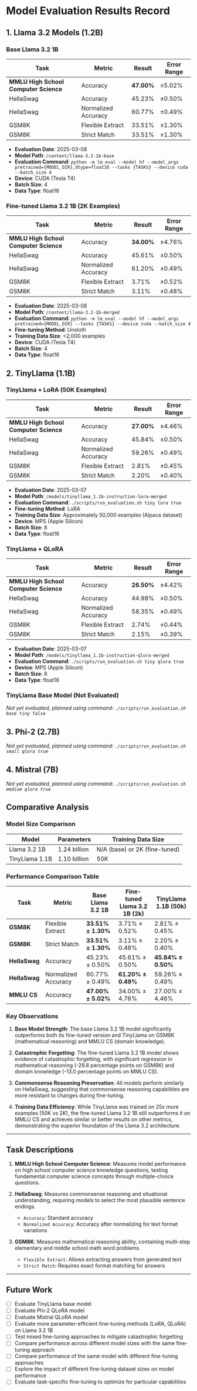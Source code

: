 # Model Evaluation Results Record

## 1. Llama 3.2 Models (1.2B)

### Base Llama 3.2 1B

| Task | Metric | Result | Error Range |
|------|------|------|----------|
| **MMLU High School Computer Science** | Accuracy | **47.00%** | ±5.02% |
| HellaSwag | Accuracy | 45.23% | ±0.50% |
| HellaSwag | Normalized Accuracy | 60.77% | ±0.49% |
| GSM8K | Flexible Extract | 33.51% | ±1.30% |
| GSM8K | Strict Match | 33.51% | ±1.30% |

- **Evaluation Date**: 2025-03-08
- **Model Path**: `/content/llama-3.2-1b-base`
- **Evaluation Command**: `python -m lm_eval --model hf --model_args pretrained={MODEL_DIR},dtype=float16 --tasks {TASKS} --device cuda --batch_size 4`
- **Device**: CUDA (Tesla T4)
- **Batch Size**: 4
- **Data Type**: float16

### Fine-tuned Llama 3.2 1B (2K Examples)

| Task | Metric | Result | Error Range |
|------|------|------|----------|
| **MMLU High School Computer Science** | Accuracy | **34.00%** | ±4.76% |
| HellaSwag | Accuracy | 45.61% | ±0.50% |
| HellaSwag | Normalized Accuracy | 61.20% | ±0.49% |
| GSM8K | Flexible Extract | 3.71% | ±0.52% |
| GSM8K | Strict Match | 3.11% | ±0.48% |

- **Evaluation Date**: 2025-03-08
- **Model Path**: `/content/llama-3.2-1b-merged`
- **Evaluation Command**: `python -m lm_eval --model hf --model_args pretrained={MODEL_DIR} --tasks {TASKS} --device cuda --batch_size 4`
- **Fine-tuning Method**: Unsloth
- **Training Data Size**: <2,000 examples
- **Device**: CUDA (Tesla T4)
- **Batch Size**: 4
- **Data Type**: float16

## 2. TinyLlama (1.1B)

### TinyLlama + LoRA (50K Examples)

| Task | Metric | Result | Error Range |
|------|------|------|----------|
| **MMLU High School Computer Science** | Accuracy | **27.00%** | ±4.46% |
| HellaSwag | Accuracy | 45.84% | ±0.50% |
| HellaSwag | Normalized Accuracy | 59.26% | ±0.49% |
| GSM8K | Flexible Extract | 2.81% | ±0.45% |
| GSM8K | Strict Match | 2.20% | ±0.40% |

- **Evaluation Date**: 2025-03-07
- **Model Path**: `/models/tinyllama_1.1b-instruction-lora-merged`
- **Evaluation Command**: `./scripts/run_evaluation.sh tiny lora true`
- **Fine-tuning Method**: LoRA
- **Training Data Size**: Approximately 50,000 examples (Alpaca dataset)
- **Device**: MPS (Apple Silicon)
- **Batch Size**: 8
- **Data Type**: float16

### TinyLlama + QLoRA

| Task | Metric | Result | Error Range |
|------|------|------|----------|
| **MMLU High School Computer Science** | Accuracy | **26.50%** | ±4.42% |
| HellaSwag | Accuracy | 44.98% | ±0.50% |
| HellaSwag | Normalized Accuracy | 58.35% | ±0.49% |
| GSM8K | Flexible Extract | 2.74% | ±0.44% |
| GSM8K | Strict Match | 2.15% | ±0.39% |

- **Evaluation Date**: 2025-03-07
- **Model Path**: `/models/tinyllama_1.1b-instruction-qlora-merged`
- **Evaluation Command**: `./scripts/run_evaluation.sh tiny qlora true`
- **Device**: MPS (Apple Silicon)
- **Batch Size**: 8
- **Data Type**: float16

### TinyLlama Base Model (Not Evaluated)

*Not yet evaluated, planned using command: `./scripts/run_evaluation.sh base tiny false`*

## 3. Phi-2 (2.7B)

*Not yet evaluated, planned using command: `./scripts/run_evaluation.sh small qlora true`*

## 4. Mistral (7B)

*Not yet evaluated, planned using command: `./scripts/run_evaluation.sh medium qlora true`*

## Comparative Analysis

### Model Size Comparison

| Model | Parameters | Training Data Size |
|-------|------------|-------------------|
| Llama 3.2 1B | 1.24 billion | N/A (base) or 2K (fine-tuned) |
| TinyLlama 1.1B | 1.10 billion | 50K |

### Performance Comparison Table

| Task | Metric | Base Llama 3.2 1B | Fine-tuned Llama 3.2 1B (2k) | TinyLlama 1.1B (50k) |
|------|--------|-------------------|------------------------------|----------------------|
| **GSM8K** | Flexible Extract | **33.51% ± 1.30%** | 3.71% ± 0.52% | 2.81% ± 0.45% |
| **GSM8K** | Strict Match | **33.51% ± 1.30%** | 3.11% ± 0.48% | 2.20% ± 0.40% |
| **HellaSwag** | Accuracy | 45.23% ± 0.50% | 45.61% ± 0.50% | **45.84% ± 0.50%** |
| **HellaSwag** | Normalized Accuracy | 60.77% ± 0.49% | **61.20% ± 0.49%** | 59.26% ± 0.49% |
| **MMLU CS** | Accuracy | **47.00% ± 5.02%** | 34.00% ± 4.76% | 27.00% ± 4.46% |

### Key Observations

1. **Base Model Strength**: The base Llama 3.2 1B model significantly outperforms both its fine-tuned version and TinyLlama on GSM8K (mathematical reasoning) and MMLU CS (domain knowledge).

2. **Catastrophic Forgetting**: The fine-tuned Llama 3.2 1B model shows evidence of catastrophic forgetting, with significant regression in mathematical reasoning (-29.8 percentage points on GSM8K) and domain knowledge (-13.0 percentage points on MMLU CS).

3. **Commonsense Reasoning Preservation**: All models perform similarly on HellaSwag, suggesting that commonsense reasoning capabilities are more resistant to changes during fine-tuning.

4. **Training Data Efficiency**: While TinyLlama was trained on 25x more examples (50K vs 2K), the fine-tuned Llama 3.2 1B still outperforms it on MMLU CS and achieves similar or better results on other metrics, demonstrating the superior foundation of the Llama 3.2 architecture.

---

## Task Descriptions

1. **MMLU High School Computer Science**: Measures model performance on high school computer science knowledge questions, testing fundamental computer science concepts through multiple-choice questions.

2. **HellaSwag**: Measures commonsense reasoning and situational understanding, requiring models to select the most plausible sentence endings.
   - `Accuracy`: Standard accuracy
   - `Normalized Accuracy`: Accuracy after normalizing for text format variations

3. **GSM8K**: Measures mathematical reasoning ability, containing multi-step elementary and middle school math word problems.
   - `Flexible Extract`: Allows extracting answers from generated text
   - `Strict Match`: Requires exact format matching for answers

---

## Future Work

- [ ] Evaluate TinyLlama base model
- [ ] Evaluate Phi-2 QLoRA model
- [ ] Evaluate Mistral QLoRA model
- [ ] Evaluate more parameter-efficient fine-tuning methods (LoRA, QLoRA) on Llama 3.2 1B
- [ ] Test mixed fine-tuning approaches to mitigate catastrophic forgetting
- [ ] Compare performance across different model sizes with the same fine-tuning approach
- [ ] Compare performance of the same model with different fine-tuning approaches
- [ ] Explore the impact of different fine-tuning dataset sizes on model performance
- [ ] Evaluate task-specific fine-tuning to optimize for particular capabilities
